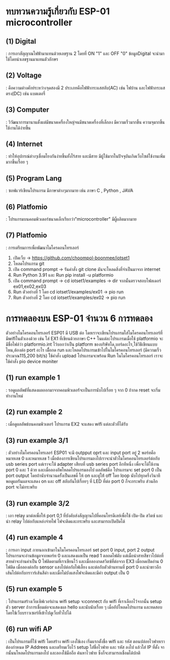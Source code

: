 # ทบทวนความรู้เกี่ยวกับ ESP-01 microcontroller
## (1) Digital
: การเอาสัญญาณไฟฟ้ามาแทนด้วยเลขฐาน 2 โดยที่ ON "1" และ OFF "0" ข้อมูลDigital จะนำมาใช้โดยนำเลขฐานมาแทนตัวอักษร
## (2) Voltage
: คือความต่างศักย์ระหว่างจุดสองมี 2 ประเภทคือไฟฟ้ากระแสสลับ(AC) เช่น ไฟบ้าน และไฟฟ้ากระแสตรง(DC) เช่น แบตเตอรี่
## (3) Computer
: วิวัฒนาการมานานตั้งแต่มีขนาดเครื่องใหญ่จนมีขนาดเครื่องที่เล็กลง มีความเร็วมากขึ้น ความจุมากขึ้น ใช้งานได้ง่ายขึ้น
## (4) Internet
: ทำให้อุปกรณ์ต่างๆเชื่อมโยงกันง่ายขึ้นทั้งไร้สาย และมีสาย มีผู้ใช้มากในปัจจุบันเกิดเว็บไซต์ใช้งานเพิ่มมากขึ้นเรื่อย ๆ
## (5) Program Lang
: ซอฟแวร์เขียนโปรแกรม มีภาษาต่างๆมากมาย เช่น ภาษา C , Python , JAVA
## (6) Platfomio
: โปรแกรมบนคอมพิวเตอร์ชนาดเล็กเรียกว่า"microcontroller" มีผู็ผลิตมากมาย
## (7) Platfomio
: การเตรียมการเพื่อพัฒนาไมโครคอนโทรเลอร์
1. เปิดเว็บ -> https://github.com/choompol-boonmee/iotset1
2. โหลดโปรแกรม git
3. เปิด command prompt -> รันคำสั่ง git clone มันจะโหลดสิ่งที่จำเป็นมาจาก internet
4. Run Python 3.91 และ Run pip install -u platformio
5.  เปิด command prompt -> cd iotset1/examples -> dir จากนั้นตรวจสอบโฟลเดอร์ ex01,ex02,ex03
6.  Run ตัวอย่างที่ 1 โดย cd iotset1/examples/ex01 -> pio run
7.  Run ตัวอย่างที่ 2 โดย cd iotset1/examples/ex02 -> pio run

# การทดลองบน ESP-01 จำนวน 6 การทดลอง
ตัวอย่างไมโครคอนโทรเลอร์์ ESP01 มี USB ต่อ โดยเราจะเขียนโปรแกรมใส่ไมโครคอนโทรเลอร์ที่มีwifiในตัวเองด้วย เช่น ใส่ EX1 ที่เขียนด้วยภาษา C++ ในแต่ละโปรแกรมเมื่อใช้ platformio จะมีชื่อไฟล์ว่า platformio.int ไว้บอกว่าเป็น platform ของบริษัทใด,บอร์ดอะไร,ใช้วิธีเขียนแบบไหน,ต้องต่อ port อะไร เมืื่อกด run และโหลดโปรแกรมเข้าไปในไมโครคอนโทรเลอร์ (มีความเร็วประมาณ115,200 bit/s) ใช้คำสั่ง upload โปรแกรมจะพร้อม Run ในไมโครคอนโทรเลอร์ เราจะใช้คำสั่ง pio device moniter
## (1) run example 1 
: รอดูผลลัพธ์์ที่แสดงผลออกมาจากคอมพิวเตอร์์จะเป็นการนับไปเรื่อย ๆ จาก 0 ถ้ากด reset จะเริ่มทำงานใหม่
## (2) run example 2 
: เมื่อดูผลลัพธ์บนคอมพิวเตอร์ โปรแกรม EX2 จะแสดง wifi แต่ละตัวที่ได้รับ
## (3) run example 3/1
: ตัวอย่างไมโครคอนโทรเลอร์ ESP01 จะมี outpput oprt และ input port อยู่ 2 พอร์ทคือ หมายเลข 0 และหมายเลข 1 เมื่อต้องการเขียนโปรแกรมลงไปเราจะนำตัวไมโครคอนโทรเลอร์ต่อกับ usb series port แต่เราจะใช้ adapter เสียบที่ usb series port อีกทีหนึ่ง เพื่อจะได้ใช้งาน port 0 และ 1 ด้วย และเมื่อลองอัพโหลดโปรแกรมลงไป ผลลัพธ์คือ โปรแกรมจะ set port 0 เป็น port output โดยถ้านับจำนวนครั้งเป็นเลขคี่ ให้ on และคู่ให้้ off โดย loop นับไปทุกครึ่งวินาทีพอดูผลรันผลจะแสดง on และ off สลับกันไปเรื่อยๆ ที่ LED ที่ต่อ port 0 ก็จะกระพริบ ส่วนอีก port จะไม่กระพริบ
## (3) run example 3/2
: เอา relay มาต่อเพื่อให้ port 0,1 ที่บังคับส่งสัญญานไปที่คอนโทรดีเลย์เพื่อใช้ เปิด-ปิด สวิตซ์ และนำ relay ไปต่อกับแหล่งจ่ายไฟ ไฟจะติดและกระพริบ และสามารถเปิดปิดได้
## (4) run example 4
: การเอา input ภายนอกเข้ามาในไมโครคอนโทรเลอร์ set port 0 input, port 2 output โปรแกรมจะอ่านข้อมูลจากพอร์ท 0 และแสดงผลเป็น read 1 ตลอดไฟดับ แต่เมื่อนำสายสีขาวไปต่อที่สายดำจะอ่านค่าเป็น 0 ไฟติดตามที่เราเขียนไว้ และเมื่อลองกดสวิตซ์ที่ต่อจาก EX3 เมื่อกดเปิดอ่าน 0 ไฟติด เมื่อลองต่อกับ sensor แสงไปต่อกับไฟเลี้ยง และต่อกับตัวต้านทานที่ port 0 และนำขาวอีกเส้นไปต่อกับกราวร์เส้นสีดำ และเมื่อไม่บังแสงไฟจะติดและมีค่า output เป็น 0
## (5) run example 5 
: โปรแกรมสร้างเว็บเซิฟเวอร์ผ่าน wifi setup จะconnect กับ wifi ที่เราเลือกไว้จากนั้น setup ตัว  server ถ้าการเชื่อมต่อจะแสดงผล hello และนับนับเรื่อย ๆ เมื่ออัปโหลดโปรแกรม และทดสอบโดยใช้เว็บบราวเซอร์ที่เข้าไปดูเว็บทั่วไปได้
## (6) run wifi AP
: เป็นโปรแกรมที่ใช้ wifi โดยสร้าง wifi เองใช้เอง เริ่มแรกตั้งชื่อ wifi และ รหัส ตอนปล่อยไวฟายเราต้องกำหนด IP Addrees และเตรียมเว็บไว้ setup ใส่ชื่อไวฟาย และ รหัส ลงไป แล้วใส่ IP ที่ตั้ง จากนั้นนโหลดโปรแกรมลงไป และลองใช้มือถือ ค้นหาไวฟาย ซึ่งก็จะสามารถเชื่อมได้ปกติ
